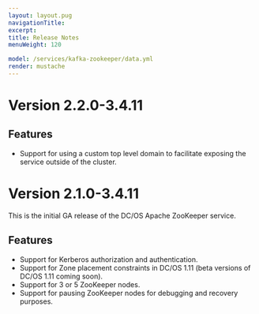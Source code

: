 ```yaml
---
layout: layout.pug
navigationTitle:
excerpt:
title: Release Notes
menuWeight: 120

model: /services/kafka-zookeeper/data.yml
render: mustache
---
```


# Version 2.2.0-3.4.11

## Features

- Support for using a custom top level domain to facilitate exposing the service outside of the cluster.

# Version 2.1.0-3.4.11

This is the initial GA release of the DC/OS Apache ZooKeeper service.

## Features

- Support for Kerberos authorization and authentication.
- Support for Zone placement constraints in DC/OS 1.11 (beta versions of DC/OS 1.11 coming soon).
- Support for 3 or 5 ZooKeeper nodes.
- Support for pausing ZooKeeper nodes for debugging and recovery purposes.
